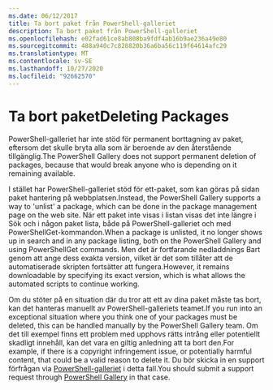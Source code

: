 ```yaml
---
ms.date: 06/12/2017
title: Ta bort paket från PowerShell-galleriet
description: Ta bort paket från PowerShell-galleriet
ms.openlocfilehash: e02fad61ce8ab808ba9fdf4ab16b9ae236a49e80
ms.sourcegitcommit: 488a940c7c828820b36a6ba56c119f64614afc29
ms.translationtype: MT
ms.contentlocale: sv-SE
ms.lasthandoff: 10/27/2020
ms.locfileid: "92662570"
---
```

# <a name="deleting-packages"></a><span data-ttu-id="4e52f-103">Ta bort paket</span><span class="sxs-lookup"><span data-stu-id="4e52f-103">Deleting Packages</span></span>

<span data-ttu-id="4e52f-104">PowerShell-galleriet har inte stöd för permanent borttagning av paket, eftersom det skulle bryta alla som är beroende av den återstående tillgänglig.</span><span class="sxs-lookup"><span data-stu-id="4e52f-104">The PowerShell Gallery does not support permanent deletion of packages, because that would break anyone who is depending on it remaining available.</span></span>

<span data-ttu-id="4e52f-105">I stället har PowerShell-galleriet stöd för ett-paket, som kan göras på sidan paket hantering på webbplatsen.</span><span class="sxs-lookup"><span data-stu-id="4e52f-105">Instead, the PowerShell Gallery supports a way to 'unlist' a package, which can be done in the package management page on the web site.</span></span> <span data-ttu-id="4e52f-106">När ett paket inte visas i listan visas det inte längre i Sök och i någon paket lista, både på PowerShell-galleriet och med PowerShellGet-kommandon.</span><span class="sxs-lookup"><span data-stu-id="4e52f-106">When a package is unlisted, it no longer shows up in search and in any package listing, both on the PowerShell Gallery and using PowerShellGet commands.</span></span>
<span data-ttu-id="4e52f-107">Men det är fortfarande nedladdnings Bart genom att ange dess exakta version, vilket är det som tillåter att de automatiserade skripten fortsätter att fungera.</span><span class="sxs-lookup"><span data-stu-id="4e52f-107">However, it remains downloadable by specifying its exact version, which is what allows the automated scripts to continue working.</span></span>

<span data-ttu-id="4e52f-108">Om du stöter på en situation där du tror att ett av dina paket måste tas bort, kan det hanteras manuellt av PowerShell-galleriets teamet.</span><span class="sxs-lookup"><span data-stu-id="4e52f-108">If you run into an exceptional situation where you think one of your packages must be deleted, this can be handled manually by the PowerShell Gallery team.</span></span> <span data-ttu-id="4e52f-109">Om det till exempel finns ett problem med upphovs rätts intrång eller potentiellt skadligt innehåll, kan det vara en giltig anledning att ta bort den.</span><span class="sxs-lookup"><span data-stu-id="4e52f-109">For example, if there is a copyright infringement issue, or potentially harmful content, that could be a valid reason to delete it.</span></span> <span data-ttu-id="4e52f-110">Du bör skicka in en support förfrågan via [PowerShell-galleriet](https://www.PowerShellGallery.com) i detta fall.</span><span class="sxs-lookup"><span data-stu-id="4e52f-110">You should submit a support request through [PowerShell Gallery](https://www.PowerShellGallery.com) in that case.</span></span>
